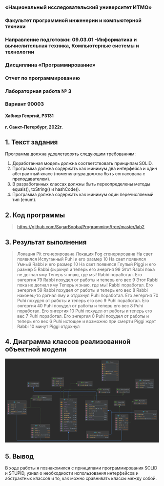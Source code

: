 ### «Национальный исследовательский университет ИТМО»

### Факультет программной инженерии и компьютерной техники
### Направление подготовки: 09.03.01 -Информатика и вычислительная техника, Компьютерные системы и технологии
### Дисциплина «Программирование»


### Отчет по программированию
### Лабораторная работа № 3
### Вариант 90003
#### Хабнер Георгий, P3131

#### г. Санкт-Петербург, 2022г.


## 1. Текст задания
Программа должна удовлетворять следующим требованиям:

1. Доработанная модель должна соответствовать принципам SOLID.
2. Программа должна содержать как минимум два интерфейса и один абстрактный класс (номенклатура  должна быть согласована с преподавателем).
3. В разработанных классах должны быть переопределены методы equals(), toString() и hashCode().
4. Программа должна содержать как минимум один перечисляемый тип (enum).

## 2. Код программы
>https://github.com/SugarBooba/Programming/tree/master/lab2
>
## 3. Результат выполнения
>Локация Pit сгенерирована
Локация Fog сгенерирована
На свет появился Испуганный Puhi и его размер 10
На свет появился Умный Rabbi и его размер 10
На свет появился Глупый Piggi и его размер 5
Rabbi фыркнул и теперь его энергия 99
Этот Rabbi пока не догнал яму
Теперь я знаю, где мы!
Rabbi поработал. Его энгергия 79
Rabbi похудел от работы и теперь его вес 9
Этот Rabbi пока не догнал яму
Теперь я знаю, где мы!
Rabbi поработал. Его энгергия 59
Rabbi похудел от работы и теперь его вес 8
Rabbi наконец-то догнал яму и отдохнул
Puhi поработал. Его энгергия 70
Puhi похудел от работы и теперь его вес 9
Puhi поработал. Его энгергия 40
Puhi похудел от работы и теперь его вес 8
Puhi поработал. Его энгергия 10
Puhi похудел от работы и теперь его вес 7
Puhi поработал. Его энгергия 0
Puhi похудел от работы и теперь его вес 6
Puhi истощен и возможно при смерти
Piggi ждет Rabbi 10 минут
Piggi отдохнул

## 4. Диаграмма классов реализованной объектной модели

![](./diagramm.png)

## 5. Вывод
В ходе работы я познакомился с принципами программирования SOLID и STUPID, узнал о необходиости использования интерфейсов и абстрактных классов и то, как можно сравнивать классы между собой. 